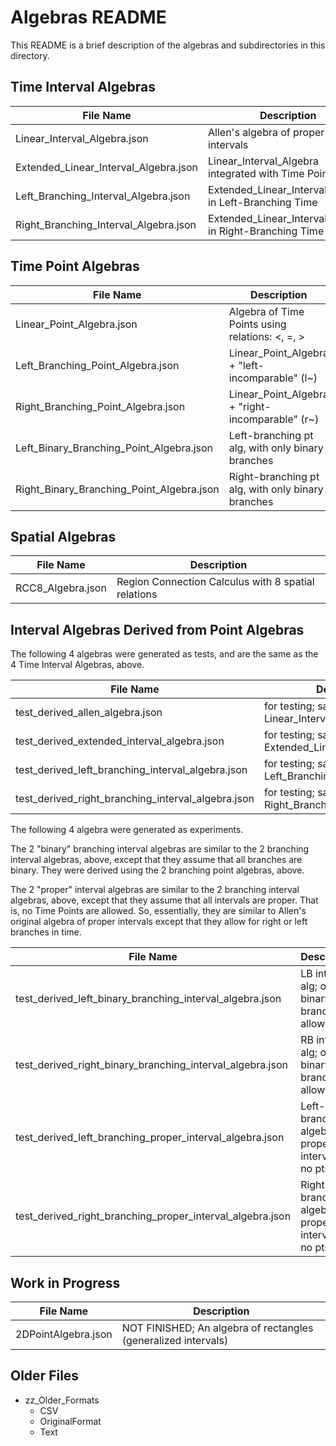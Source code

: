 # Algebras README

This README is a brief description of the algebras and subdirectories in this directory.

## Time Interval Algebras

File Name | Description
--------- | -----------
Linear_Interval_Algebra.json | Allen's algebra of proper time intervals
Extended_Linear_Interval_Algebra.json | Linear_Interval_Algebra integrated with Time Points
Left_Branching_Interval_Algebra.json | Extended_Linear_Interval_Algebra in Left-Branching Time
Right_Branching_Interval_Algebra.json | Extended_Linear_Interval_Algebra in Right-Branching Time

## Time Point Algebras

File Name | Description
--------- | -----------
Linear_Point_Algebra.json | Algebra of Time Points using relations: <, =, >
Left_Branching_Point_Algebra.json | Linear_Point_Algebra + "left-incomparable" (l~)
Right_Branching_Point_Algebra.json | Linear_Point_Algebra + "right-incomparable" (r~)
Left_Binary_Branching_Point_Algebra.json | Left-branching pt alg, with only binary branches
Right_Binary_Branching_Point_Algebra.json | Right-branching pt alg, with only binary branches

## Spatial Algebras

File Name | Description
--------- | -----------
RCC8_Algebra.json | Region Connection Calculus with 8 spatial relations

## Interval Algebras Derived from Point Algebras

The following 4 algebras were generated as tests, and are the same as the 4 Time Interval Algebras, above.

File Name | Description
--------- | -----------
test_derived_allen_algebra.json | for testing; same as Linear_Interval_Algebra, above
test_derived_extended_interval_algebra.json | for testing; same as Extended_Linear_Interval_Algebra
test_derived_left_branching_interval_algebra.json | for testing; same as Left_Branching_Interval_Algebra
test_derived_right_branching_interval_algebra.json | for testing; same as Right_Branching_Interval_Algebra

The following 4 algebra were generated as experiments.

The 2 "binary" branching interval algebras are similar to the 2 branching interval algebras, above, except that they assume that all branches are binary.  They were derived using the 2 branching point algebras, above.

The 2 "proper" interval algebras are similar to the 2 branching interval algebras, above, except that they assume that all intervals are proper.  That is, no Time Points are allowed.  So, essentially, they are similar to Allen's original algebra of proper intervals except that they allow for right or left branches in time.

File Name | Description
--------- | -----------
test_derived_left_binary_branching_interval_algebra.json | LB interval alg; only binary branches allowed
test_derived_right_binary_branching_interval_algebra.json | RB interval alg; only binary branches allowed
test_derived_left_branching_proper_interval_algebra.json | Left-branching algebra of proper intervals; no pts.
test_derived_right_branching_proper_interval_algebra.json | Right-branching algebra of proper intervals; no pts.

## Work in Progress

File Name | Description
--------- | -----------
2DPointAlgebra.json | NOT FINISHED; An algebra of rectangles (generalized intervals)

## Older Files

* zz_Older_Formats
  * CSV
  * OriginalFormat
  * Text

